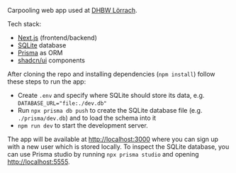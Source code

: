 Carpooling web app used at [DHBW Lörrach](https://www.dhbw-loerrach.de).

Tech stack:

- [Next.js](https://nextjs.org/) (frontend/backend)
- [SQLite](https://sqlite.org) database
- [Prisma](https://www.prisma.io/) as ORM
- [shadcn/ui](https://ui.shadcn.com) components

After cloning the repo and installing dependencies (`npm install`) follow these steps to run the app:

- Create `.env` and specify where SQLite should store its data, e.g. `DATABASE_URL="file:./dev.db"`
- Run `npx prisma db push` to create the SQLite database file (e.g. `./prisma/dev.db`) and to load the schema into it
- `npm run dev` to start the development server.

The app will be available at [http://localhost:3000](http://localhost:3000) where you can sign up with a new user which is stored locally. To inspect the SQLite database, you can use Prisma studio by running `npx prisma studio` and opening [http://localhost:5555](http://localhost:5555).
